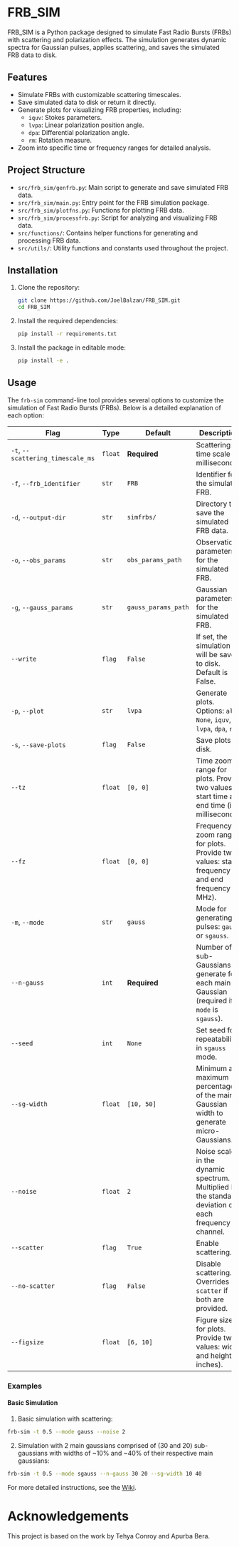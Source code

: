 # FRB_SIM

FRB_SIM is a Python package designed to simulate Fast Radio Bursts (FRBs) with scattering and polarization effects. The simulation generates dynamic spectra for Gaussian pulses, applies scattering, and saves the simulated FRB data to disk.

## Features
- Simulate FRBs with customizable scattering timescales.
- Save simulated data to disk or return it directly.
- Generate plots for visualizing FRB properties, including:
  - `iquv`: Stokes parameters.
  - `lvpa`: Linear polarization position angle.
  - `dpa`: Differential polarization angle.
  - `rm`: Rotation measure.
- Zoom into specific time or frequency ranges for detailed analysis.

## Project Structure

- `src/frb_sim/genfrb.py`: Main script to generate and save simulated FRB data.
- `src/frb_sim/main.py`: Entry point for the FRB simulation package.
- `src/frb_sim/plotfns.py`: Functions for plotting FRB data.
- `src/frb_sim/processfrb.py`: Script for analyzing and visualizing FRB data.
- `src/functions/`: Contains helper functions for generating and processing FRB data.
- `src/utils/`: Utility functions and constants used throughout the project.

## Installation

1. Clone the repository:
    ```sh
    git clone https://github.com/JoelBalzan/FRB_SIM.git
    cd FRB_SIM
    ```

2. Install the required dependencies:
    ```sh
    pip install -r requirements.txt
    ```

3. Install the package in editable mode:
    ```sh
    pip install -e .
    ```

## Usage
The `frb-sim` command-line tool provides several options to customize the simulation of Fast Radio Bursts (FRBs). Below is a detailed explanation of each option:

| **Flag**                  | **Type**   | **Default**       | **Description**                                                                                     |
|---------------------------|------------|-------------------|-----------------------------------------------------------------------------------------------------|
| `-t`, `--scattering_timescale_ms` | `float`   | **Required**    | Scattering time scale in milliseconds.                                                             |
| `-f`, `--frb_identifier`  | `str`      | `FRB`             | Identifier for the simulated FRB.                                                                  |
| `-d`, `--output-dir`       | `str`      | `simfrbs/`        | Directory to save the simulated FRB data.                                                          |
| `-o`, `--obs_params`       | `str`      | `obs_params_path` | Observation parameters for the simulated FRB.                                                      |
| `-g`, `--gauss_params`     | `str`      | `gauss_params_path` | Gaussian parameters for the simulated FRB.                                                         |
| `--write`                  | `flag`     | `False`           | If set, the simulation will be saved to disk. Default is False.                                      |
| `-p`, `--plot`             | `str`      | `lvpa`            | Generate plots. Options: `all`, `None`, `iquv`, `lvpa`, `dpa`, `rm`.                               |
| `-s`, `--save-plots`       | `flag`     | `False`           | Save plots to disk.                                                                                |
| `--tz`                    | `float`    | `[0, 0]`          | Time zoom range for plots. Provide two values: start time and end time (in milliseconds).          |
| `--fz`                    | `float`    | `[0, 0]`          | Frequency zoom range for plots. Provide two values: start frequency and end frequency (in MHz).    |
| `-m`, `--mode`             | `str`      | `gauss`           | Mode for generating pulses: `gauss` or `sgauss`.                                                   |
| `--n-gauss`               | `int`      | **Required**      | Number of sub-Gaussians to generate for each main Gaussian (required if `--mode` is `sgauss`).      |
| `--seed`                  | `int`      | `None`            | Set seed for repeatability in `sgauss` mode.                                                       |
| `--sg-width`              | `float`    | `[10, 50]`        | Minimum and maximum percentage of the main Gaussian width to generate micro-Gaussians.             |
| `--noise`                 | `float`    | `2`               | Noise scale in the dynamic spectrum. Multiplied by the standard deviation of each frequency channel.|
| `--scatter`               | `flag`     | `True`            | Enable scattering.                                                                                 |
| `--no-scatter`            | `flag`     | `False`           | Disable scattering. Overrides `--scatter` if both are provided.                                    |
| `--figsize`               | `float`    | `[6, 10]`         | Figure size for plots. Provide two values: width and height (in inches).                           |

### Examples

#### Basic Simulation
1. Basic simulation with scattering:
```sh
frb-sim -t 0.5 --mode gauss --noise 2
```
2. Simulation with 2 main gaussians comprised of (30 and 20) sub-gaussians with widths of ~10% and ~40% of their respective main gaussians:
```sh
frb-sim -t 0.5 --mode sgauss --n-gauss 30 20 --sg-width 10 40
```
For more detailed instructions, see the [Wiki](https://github.com/JoelBalzan/FRB_SIM/wiki).

# Acknowledgements
This project is based on the work by Tehya Conroy and Apurba Bera.
